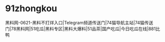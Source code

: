 # 91zhongkou
黑料网-0621-黑料不打烊入口|Telegram频道传送门|74猫导航主站|74猫传送门|78黑料网|51吃瓜|黑料专区|黑料大爆料|51品茶|国产吃瓜|今日吃瓜在线|881比鸭
